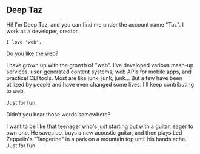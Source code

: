 ## Deep Taz

Hi! I'm Deep Taz, and you can find me under the account name "Taz". I work as a developer, creator.

`` I love "web". ``

Do you like the web?

I have grown up with the growth of "web". I've developed various mash-up services, user-generated content systems, web APIs for mobile apps, and practical CLI tools. Most are like junk, junk, junk... But a few have been utilized by people and have even changed some lives. I'll keep contributing to web.

Just for fun.

Didn't you hear those words somewhere?

I want to be like that teenager who's just starting out with a guitar, eager to own one. He saves up, buys a new acoustic guitar, and then plays Led Zeppelin's "Tangerine" in a park on a mountain top until his hands ache. Just for fun.
<!--
**DeepTaz/DeepTaz** is a ✨ _special_ ✨ repository because its `README.md` (this file) appears on your GitHub profile.

Here are some ideas to get you started:

- 🔭 I’m currently working on ...
- 🌱 I’m currently learning ...
- 👯 I’m looking to collaborate on ...
- 🤔 I’m looking for help with ...
- 💬 Ask me about ...
- 📫 How to reach me: ...
- 😄 Pronouns: ...
- ⚡ Fun fact: ...
-->
